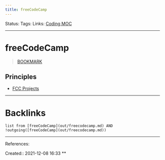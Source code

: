 ```yaml
---
title: freeCodeCamp
---
```

Status: 
Tags: 
Links: [Coding MOC](out/coding-moc.md)
___
# freeCodeCamp
> [BOOKMARK](https://www.freecodecamp.org/learn/responsive-web-design/#css-grid)
## Principles
- [FCC Projects](out/fcc-projects.md)
___
# Backlinks
```dataview
list from [freeCodeCamp](out/freecodecamp.md) AND !outgoing([freeCodeCamp](out/freecodecamp.md))
```
___
References:

Created:: 2021-12-08 16:33
**
